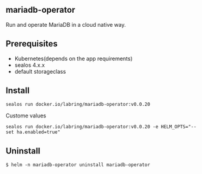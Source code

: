 ## mariadb-operator

 Run and operate MariaDB in a cloud native way.

## Prerequisites

- Kubernetes(depends on the app requirements)
- sealos 4.x.x
- default storageclass

## Install

```shell
sealos run docker.io/labring/mariadb-operator:v0.0.20
```

Custome values
```shell
sealos run docker.io/labring/mariadb-operator:v0.0.20 -e HELM_OPTS="--set ha.enabled=true"
```

## Uninstall

```shell
$ helm -n mariadb-operator uninstall mariadb-operator
```
